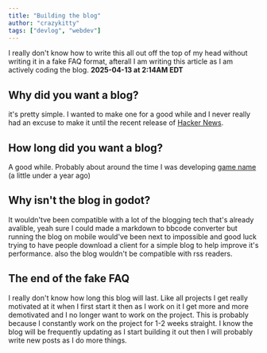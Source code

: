 ```yaml
---
title: "Building the blog"
author: "crazykitty"
tags: ["devlog", "webdev"]
---
```

I really don't know how to write this all out off the top of my head without writing it in a fake FAQ format, afterall I am writing this article as I am actively coding the blog. **2025-04-13 at 2:14AM EDT**

## Why did you want a blog?
it's pretty simple. I wanted to make one for a good while and I never really had an excuse to make it until the recent release of [Hacker News](https://news.colonq.computer).

## How long did you want a blog?
A good while. Probably about around the time I was developing [game name](https://crazykitty357.itch.io/game-name) (a little under a year ago)

## Why isn't the blog in godot?
It wouldn'tve been compatible with a lot of the blogging tech that's already avalible, yeah sure I could made a markdown to bbcode converter but running the blog on mobile would've been next to impossible and good luck trying to have people download a client for a simple blog to help improve it's performance. also the blog wouldn't be compatible with rss readers.

## The end of the fake FAQ
I really don't know how long this blog will last. Like all projects I get really motivated at it when I first start it then as I work on it I get more and more demotivated and I no longer want to work on the project. This is probably because I constantly work on the project for 1-2 weeks straight. I know the blog will be frequently updating as I start building it out then I will probably write new posts as I do more things.